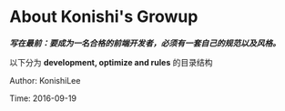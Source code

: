 #   About Konishi's Growup

_**写在最前：要成为一名合格的前端开发者，必须有一套自己的规范以及风格。**_


以下分为 **development, optimize and rules** 的目录结构

Author: KonishiLee

Time:   2016-09-19
